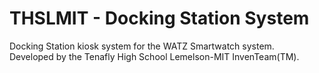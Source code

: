 THSLMIT - Docking Station System
==============

Docking Station kiosk system for the WATZ Smartwatch system.<br>
Developed by the Tenafly High School Lemelson-MIT InvenTeam(TM).
